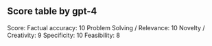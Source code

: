 ## Score table by gpt-4
Score: 
Factual accuracy: 10
Problem Solving / Relevance: 10
Novelty / Creativity: 9
Specificity: 10
Feasibility: 8